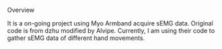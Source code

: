 Overview

It is a on-going project using Myo Armband acquire sEMG data. Original code is from dzhu modified by Alvipe. Currently, I am using their code to gather sEMG data of different hand movements.
